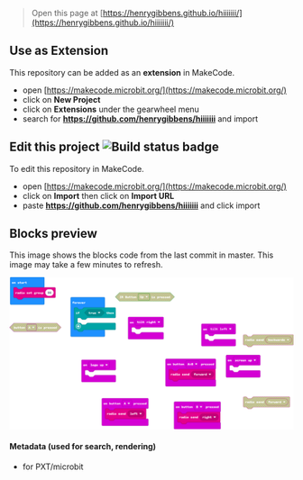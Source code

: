 
> Open this page at [https://henrygibbens.github.io/hiiiiiii/](https://henrygibbens.github.io/hiiiiiii/)

## Use as Extension

This repository can be added as an **extension** in MakeCode.

* open [https://makecode.microbit.org/](https://makecode.microbit.org/)
* click on **New Project**
* click on **Extensions** under the gearwheel menu
* search for **https://github.com/henrygibbens/hiiiiiii** and import

## Edit this project ![Build status badge](https://github.com/henrygibbens/hiiiiiii/workflows/MakeCode/badge.svg)

To edit this repository in MakeCode.

* open [https://makecode.microbit.org/](https://makecode.microbit.org/)
* click on **Import** then click on **Import URL**
* paste **https://github.com/henrygibbens/hiiiiiii** and click import

## Blocks preview

This image shows the blocks code from the last commit in master.
This image may take a few minutes to refresh.

![A rendered view of the blocks](https://github.com/henrygibbens/hiiiiiii/raw/master/.github/makecode/blocks.png)

#### Metadata (used for search, rendering)

* for PXT/microbit
<script src="https://makecode.com/gh-pages-embed.js"></script><script>makeCodeRender("{{ site.makecode.home_url }}", "{{ site.github.owner_name }}/{{ site.github.repository_name }}");</script>
